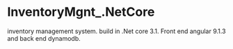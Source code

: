 # InventoryMgnt_.NetCore
inventory management system. build in .Net core 3.1. Front end angular 9.1.3 and back end dynamodb.
